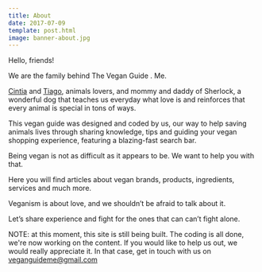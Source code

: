 ```yaml
---
title: About
date: 2017-07-09
template: post.html
image: banner-about.jpg
---
```


Hello, friends!  

We are the family behind The Vegan Guide . Me.  

[Cintia](http://cintiaromero.com) and [Tiago](http://tiagorg.com), animals lovers, and mommy and daddy of Sherlock, a wonderful dog that teaches us everyday what love is and reinforces that every animal is special in tons of ways.  

This vegan guide was designed and coded by us, our way to help saving animals lives through sharing knowledge, tips and guiding your vegan shopping experience, featuring a blazing-fast search bar.  

Being vegan is not as difficult as it appears to be. We want to help you with that.  

Here you will find articles about vegan brands, products, ingredients, services and much more.  

Veganism is about love, and we shouldn’t be afraid to talk about it. 

Let’s share experience and fight for the ones that can can’t fight alone.

NOTE: at this moment, this site is still being built. The coding is all done, we're now working on the content. If you would like to help us out, we would really appreciate it. In that case, get in touch with us on [veganguideme@gmail.com](mailto:veganguideme@gmail.com)